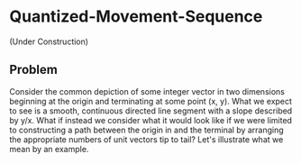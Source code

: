 # Quantized-Movement-Sequence
(Under Construction)

## Problem
Consider the common depiction of some integer vector in two dimensions beginning at the origin and terminating at some point (x, y). What we expect to see is a smooth, continuous directed line segment with a slope described by y/x. What if instead we consider what it would look like if we were limited to constructing a path between the origin in and the terminal by arranging the appropriate numbers of unit vectors tip to tail? Let's illustrate what we mean by an example. 
